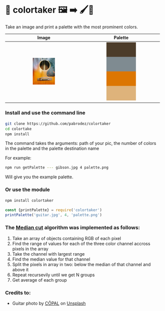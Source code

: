 # 🎨 colortaker 🖼️ ➡️ 🖌️🎨

Take an image and print a palette with the most prominent colors.

<table>
<thead>
<tr>
<th align="center">Image</th>
<th align="center">Palette</th>
</tr>
</thead>
<tbody>
<tr>
<td style="width: 40%;" align="center"><img src="./guitar.jpg" alt="guitar" style="max-width:100%;" width="30%"></td>
<td style="width: 40%;" align="center"><img src="./palette.png" alt="palette" style="max-width:100%;" width="40%"></td>
</tr>
</tbody>
</table>

### Install and use the command line
```bash 
git clone https://github.com/pabrodez/colortaker
cd colortake
npm install
```

The command takes the arguments: path of your pic, the number of colors in the palette and the palette destination name

For example:
```bash
npm run getPalette --- gibson.jpg 4 palette.png
```
Will give you the example palette.

### Or use the module

```bash
npm install colortaker
```

```javascript
const {printPalette} = require('colortaker')
printPalette('guitar.jpg', 4, 'palette.png')
```

### The [Median cut](https://en.wikipedia.org/wiki/Median_cut) algorithm was implemented as follows:
1. Take an array of objects containing RGB of each pixel
2. Find the range of values for each of the three color channel accross pixels in the array
3. Take the channel with largest range
4. Find the median value for that channel
5. Split the pixels in array in two: below the median of that channel and above it
6. Repeat recursevily until we get N groups
7. Get average of each group

### Credits to:
 - <span>Guitar photo by <a href="https://unsplash.com/@copal?utm_source=unsplash&amp;utm_medium=referral&amp;utm_content=creditCopyText">CÔPAL</a> on <a href="https://unsplash.com/s/photos/guitar-gibson?utm_source=unsplash&amp;utm_medium=referral&amp;utm_content=creditCopyText">Unsplash</a></span>